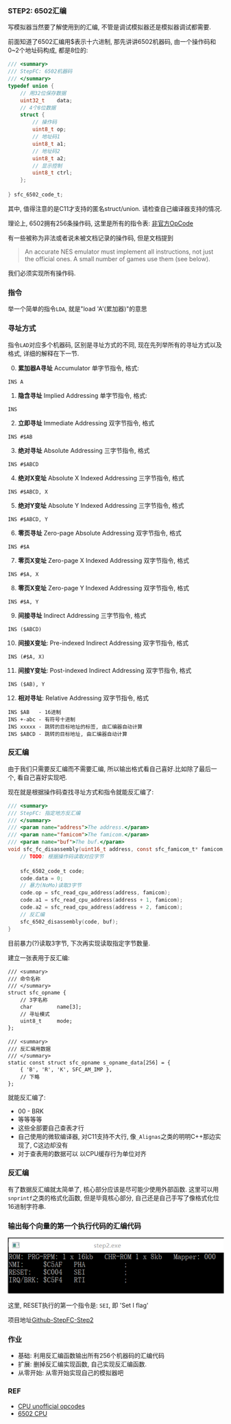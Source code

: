 ### STEP2: 6502汇编
写模拟器当然要了解使用到的汇编, 不管是调试模拟器还是模拟器调试都需要.

前面知道了6502汇编用\$表示十六进制, 那先讲讲6502机器码, 由一个操作码和0~2个地址码构成, 都是8位的:
```c
/// <summary>
/// StepFC: 6502机器码
/// </summary>
typedef union {
    // 用32位保存数据
    uint32_t    data;
    // 4个8位数据
    struct {
        // 操作码 
        uint8_t op;
        // 地址码1
        uint8_t a1;
        // 地址码2
        uint8_t a2;
        // 显示控制
        uint8_t ctrl;
    };

} sfc_6502_code_t;
```
其中, 值得注意的是C11才支持的匿名struct/union. 请检查自己编译器支持的情况.

理论上, 6502拥有256条操作码, 这里是所有的指令表: [非官方OpCode](http://wiki.nesdev.com/w/index.php/CPU_unofficial_opcodes#Games_using_unofficial_opcodes)

有一些被称为非法或者说未被文档记录的操作码, 但是文档提到
> An accurate NES emulator must implement all instructions, not just the official ones. A small number of games use them (see below).

我们必须实现所有操作码.

### 指令
举一个简单的指令```LDA```, 就是"load 'A'(累加器)"的意思

### 寻址方式
指令```LAD```对应多个机器码, 区别是寻址方式的不同, 现在先列举所有的寻址方式以及格式, 详细的解释在下一节.

0. **累加器A寻址** Accumulator
单字节指令, 格式:
```
INS A
```

1. **隐含寻址** Implied Addressing
单字节指令, 格式:
```
INS
```

2. **立即寻址** Immediate Addressing
双字节指令, 格式
```
INS #$AB
```

3. **绝对寻址** Absolute Addressing
三字节指令, 格式
```
INS #$ABCD
```

4. **绝对X变址** Absolute X Indexed Addressing
三字节指令, 格式
```
INS #$ABCD, X
```

5. **绝对Y变址** Absolute Y Indexed Addressing
三字节指令, 格式
```
INS #$ABCD, Y
```

6. **零页寻址** Zero-page Absolute Addressing
双字节指令, 格式
```
INS #$A
```

7. **零页X变址** Zero-page X Indexed Addressing
双字节指令, 格式
```
INS #$A, X
```

8. **零页X变址** Zero-page Y Indexed Addressing
双字节指令, 格式
```
INS #$A, Y
```

9. **间接寻址** Indirect Addressing
三字节指令, 格式
```
INS ($ABCD)
```

10. **间接X变址**: Pre-indexed Indirect Addressing
双字节指令, 格式
```
INS (#$A, X)
```

11. **间接Y变址**: Post-indexed Indirect Addressing
双字节指令, 格式
```
INS ($AB), Y
```

12. **相对寻址**: Relative Addressing
双字节指令, 格式
```
INS $AB   - 16进制
INS +-abc - 有符号十进制
INS xxxxx - 跳转的目标地址的标签, 由汇编器自动计算
INS $ABCD - 跳转的目标地址, 由汇编器自动计算
```

### 反汇编
由于我们只需要反汇编而不需要汇编, 所以输出格式看自己喜好.比如除了最后一个, 看自己喜好实现吧.

现在就是根据操作码查找寻址方式和指令就能反汇编了:

```c
/// <summary>
/// StepFC: 指定地方反汇编
/// </summary>
/// <param name="address">The address.</param>
/// <param name="famicom">The famicom.</param>
/// <param name="buf">The buf.</param>
void sfc_fc_disassembly(uint16_t address, const sfc_famicom_t* famicom, char buf[]) {
    // TODO: 根据操作码读取对应字节

    sfc_6502_code_t code;
    code.data = 0;
    // 暴力(NoMo)读取3字节
    code.op = sfc_read_cpu_address(address, famicom);
    code.a1 = sfc_read_cpu_address(address + 1, famicom);
    code.a2 = sfc_read_cpu_address(address + 2, famicom);
    // 反汇编
    sfc_6502_disassembly(code, buf);
}
```

目前暴力(?)读取3字节, 下次再实现读取指定字节数量.

建立一张表用于反汇编:

```cp
/// <summary>
/// 命令名称
/// </summary>
struct sfc_opname {
    // 3字名称
    char        name[3];
    // 寻址模式
    uint8_t     mode;
};

/// <summary>
/// 反汇编用数据
/// </summary>
static const struct sfc_opname s_opname_data[256] = {
    { 'B', 'R', 'K', SFC_AM_IMP },
    // 下略
};
```
就能反汇编了:
 
 - 00 - BRK
 - 等等等等
 - 这些全部要自己查表才行
 - 自己使用的微软编译器, 对C11支持不大行, 像```_Alignas```之类的明明C++那边实现了, C这边却没有
 - 对于查表用的数据可以 以CPU缓存行为单位对齐

### 反汇编
有了数据反汇编就太简单了, 核心部分应该是尽可能少使用外部函数. 这里可以用```snprintf```之类的格式化函数, 但是毕竟核心部分, 自己还是自己手写了像格式化位16进制字符串.

### 输出每个向量的第一个执行代码的汇编代码
![output](./output.png)

这里, RESET执行的第一个指令是: ```SEI```, 即 'Set I flag'

项目地址[Github-StepFC-Step2](https://github.com/dustpg/StepFC/tree/master/step2)

### 作业
 - 基础: 利用反汇编函数输出所有256个机器码的汇编代码
 - 扩展: 删掉反汇编实现函数, 自己实现反汇编函数.
 - 从零开始: 从零开始实现自己的模拟器吧


### REF
 - [CPU unofficial opcodes](http://wiki.nesdev.com/w/index.php/CPU_unofficial_opcodes)
 - [6502 CPU](http://nesdev.com/6502_cpu.txt)